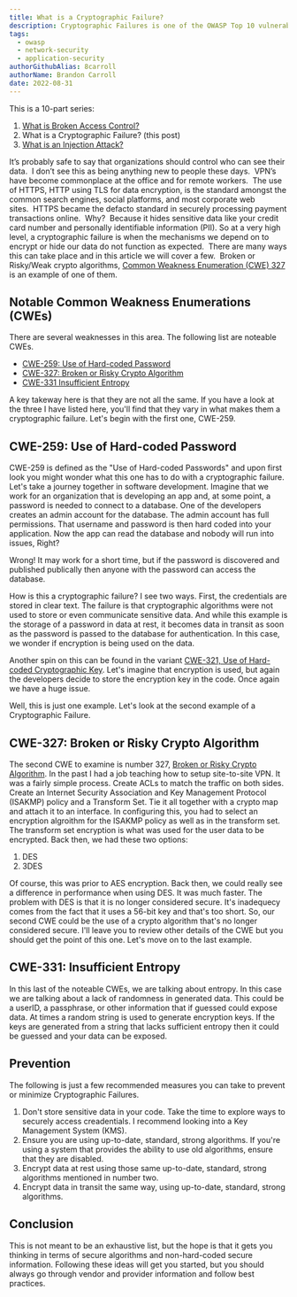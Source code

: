 ```yaml
---
title: What is a Cryptographic Failure?
description: Cryptographic Failures is one of the OWASP Top 10 vulnerabilities and this articles explains what that involves and ways to migitate it.
tags:
  - owasp
  - network-security
  - application-security
authorGithubAlias: 8carroll
authorName: Brandon Carroll
date: 2022-08-31
---
```

This is a 10-part series:
1. [What is Broken Access Control?](/posts/owasp-top-10-defined/01-what-is-broken-access-control/)
2. What is a Cryptographic Failure? (this post)
3. [What is an Injection Attack?](/posts/owasp-top-10-defined/03-what-is-an-injection-attack/)

It’s probably safe to say that organizations should control who can see their data.  I don’t see this as being anything new to people these days.  VPN’s have become commonplace at the office and for remote workers.  The use of HTTPS, HTTP using TLS for data encryption, is the standard amongst the common search engines, social platforms, and most corporate web sites.  HTTPS became the defacto standard in securely processing payment transactions online.  Why?  Because it hides sensitive data like your credit card number and personally identifiable information (PII). So at a very high level, a cryptographic failure is when the mechanisms we depend on to encrypt or hide our data do not function as expected.  There are many ways this can take place and in this article we will cover a few.  Broken or Risky/Weak crypto algorithms, [Common Weakness Enumeration (CWE) 327](https://cwe.mitre.org/data/definitions/327.html) is an example of one of them.

## Notable Common Weakness Enumerations (CWEs)

There are several weaknesses in this area.  The following list are noteable CWEs.  
- [CWE-259: Use of Hard-coded Password](https://cwe.mitre.org/data/definitions/259.html)
- [CWE-327: Broken or Risky Crypto Algorithm](https://cwe.mitre.org/data/definitions/327.html)
- [CWE-331 Insufficient Entropy](https://cwe.mitre.org/data/definitions/331.html)

A key takeway here is that they are not all the same.  If you have a look at the three I have listed here, you'll find that they vary in what makes them a cryptographic failure.  Let's begin with the first one, CWE-259.

## CWE-259: Use of Hard-coded Password

CWE-259 is defined as the "Use of Hard-coded Passwords" and upon first look you might wonder what this one has to do with a cryptographic failure.  Let's take a journey together in software development.  Imagine that we work for an organization that is developing an app and, at some point, a password is needed to connect to a database.  One of the developers creates an admin account for the database.  The admin account has full permissions.  That username and password is then hard coded into your application.  Now the app can read the database and nobody will run into issues, Right?  

Wrong!  It may work for a short time, but if the password is discovered and published publically then anyone with the password can access the database.  

How is this a cryptographic failure?  I see two ways.  First, the credentials are stored in clear text.  The failure is that cryptographic algorithms were not used to store or even communicate sensitive data.  And while this example is the storage of a password in data at rest, it becomes data in transit as soon as the password is passed to the database for authentication.  In this case, we wonder if encryption is being used on the data.

Another spin on this can be found in the variant [CWE-321, Use of Hard-coded Cryptographic Key](https://cwe.mitre.org/data/definitions/321.html). Let's imagine that encryption is used, but again the developers decide to store the encryption key in the code.  Once again we have a huge issue.

Well, this is just one example.  Let's look at the second example of a Cryptographic Failure.

## CWE-327: Broken or Risky Crypto Algorithm

The second CWE to examine is number 327, [Broken or Risky Crypto Algorithm](https://cwe.mitre.org/data/definitions/327.html).  In the past I had a job teaching how to setup site-to-site VPN.  It was a fairly simple process.  Create ACLs to match the traffic on both sides.  Create an Internet Security Association and Key Management Protocol (ISAKMP) policy and a Transform Set.  Tie it all together with a crypto map and attach it to an interface.  In configuring this, you had to select an encryption algroithm for the ISAKMP policy as well as in the transform set.  The transform set encryption is what was used for the user data to be encrypted.  Back then, we had these two options:

1. DES
2. 3DES

Of course, this was prior to AES encryption.  Back then, we could really see a difference in performance when using DES.  It was much faster.  The problem with DES is that it is no longer considered secure.  It's inadequecy comes from the fact that it uses a 56-bit key and that's too short.  So, our second CWE could be the use of a crypto algorithm that's no longer considered secure.  I'll leave you to review other details of the CWE but you should get the point of this one.  Let's move on to the last example.

## CWE-331: Insufficient Entropy
In this last of the noteable CWEs, we are talking about entropy.  In this case we are talking about a lack of randomness in generated data.  This could be a userID, a passphrase, or other information that if guessed could expose data.  At times a random string is used to generate encryption keys.  If the keys are generated from a string that lacks sufficient entropy then it could be guessed and your data can be exposed.

## Prevention
The following is just a few recommended measures you can take to prevent or minimize Cryptographic Failures.  

1. Don't store sensitive data in your code. Take the time to explore ways to securely access creadentials.  I recommend looking into a Key Management System (KMS).
2. Ensure you are using up-to-date, standard, strong algorithms.  If you're using a system that provides the ability to use old algorithms, ensure that they are disabled.
3. Encrypt data at rest using those same up-to-date, standard, strong algorithms mentioned in number two.
4. Encrypt data in transit the same way, using up-to-date, standard, strong algorithms.

## Conclusion
  
This is not meant to be an exhaustive list, but the hope is that it gets you thinking in terms of secure algorithms and non-hard-coded secure information.  Following these ideas will get you started, but you should always go through vendor and provider information and follow best practices.
